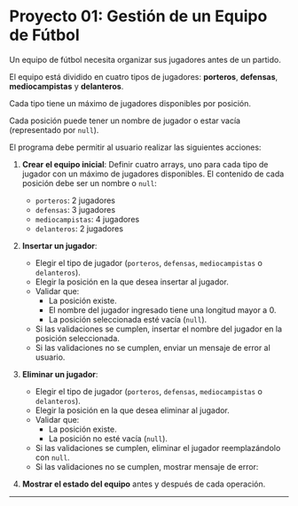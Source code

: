 # Proyecto 01: Gestión de un Equipo de Fútbol

Un equipo de fútbol necesita organizar sus jugadores antes de un partido. 

El equipo está dividido en cuatro tipos de jugadores: **porteros**, **defensas**, **mediocampistas** y **delanteros**. 

Cada tipo tiene un máximo de jugadores disponibles por posición. 

Cada posición puede tener un nombre de jugador o estar vacía (representado por `null`).

El programa debe permitir al usuario realizar las siguientes acciones:

1. **Crear el equipo inicial**: Definir cuatro arrays, uno para cada tipo de jugador con un máximo de jugadores disponibles. El contenido de cada posición debe ser un nombre o `null`:
    - `porteros`: 2 jugadores
    - `defensas`: 3 jugadores
    - `mediocampistas`: 4 jugadores
    - `delanteros`: 2 jugadores
   
2. **Insertar un jugador**:
   - Elegir el tipo de jugador (`porteros`, `defensas`, `mediocampistas` o `delanteros`).
   - Elegir la posición en la que desea insertar al jugador.
   - Validar que:
     - La posición existe.
     - El nombre del jugador ingresado tiene una longitud mayor a 0.
     - La posición seleccionada esté vacía (`null`).
   - Si las validaciones se cumplen, insertar el nombre del jugador en la posición seleccionada. 
   - Si las validaciones no se cumplen, enviar un mensaje de error al usuario.

3. **Eliminar un jugador**:
   - Elegir el tipo de jugador (`porteros`, `defensas`, `mediocampistas` o `delanteros`).
   - Elegir la posición en la que desea eliminar al jugador.
   - Validar que:
     - La posición existe.
     - La posición no esté vacía (`null`).
   - Si las validaciones se cumplen, eliminar el jugador reemplazándolo con `null`.
   - Si las validaciones no se cumplen, mostrar mensaje de error:


4. **Mostrar el estado del equipo** antes y después de cada operación.

---

